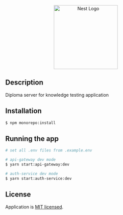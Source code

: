 <p align="center">
  <a href="http://nestjs.com/" target="blank"><img src="https://nestjs.com/img/logo-small.svg" width="200" alt="Nest Logo" /></a>
</p>

[circleci-image]: https://img.shields.io/circleci/build/github/nestjs/nest/master?token=abc123def456
[circleci-url]: https://circleci.com/gh/nestjs/nest

## Description

Diploma server for knowledge testing application

## Installation

```bash
$ npm monorepo:install
```

## Running the app

```bash
# set all .env files from .example.env

# api-gateway dev mode
$ yarn start:api-gateway:dev

# auth-service dev mode
$ yarn start:auth-service:dev
```

## License

Application is [MIT licensed](LICENSE).
